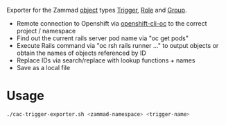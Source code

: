 Exporter for the Zammad [object](https://admin-docs.zammad.org/en/latest/system/objects.html) types [Trigger](https://admin-docs.zammad.org/en/latest/manage/trigger.html), [Role](https://admin-docs.zammad.org/en/latest/manage/roles/index.html) and [Group](https://admin-docs.zammad.org/en/latest/manage/groups/index.html).

* Remote connection to Openshift via [openshift-cli-oc](https://docs.redhat.com/en/documentation/openshift_container_platform/4.18/html/cli_tools/openshift-cli-oc#cli-getting-started) to the correct project / namespace
* Find out the current rails server pod name via "oc get pods"
* Execute Rails command via "oc rsh <railsserver-pod> rails runner ..." to output objects or obtain the names of objects referenced by ID
* Replace IDs via search/replace with lookup functions + names
* Save as a local file

# Usage

```bash
./cac-trigger-exporter.sh <zammad-namespace> <trigger-name>
```
